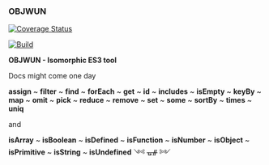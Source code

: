 ### OBJWUN

[![Coverage Status](https://coveralls.io/repos/github/fedeghe/objwun/badge.svg?branch=master)](https://coveralls.io/github/fedeghe/objwun?branch=master)

[![Build](https://travis-ci.org/fedeghe/objwun.svg?branch=master)](https://travis-ci.org/github/fedeghe/objwun?branch=master)


**OBJWUN - Isomorphic ES3 tool**

Docs might come one day  

**assign** ~ **filter** ~ **find** ~ **forEach** ~ **get** ~ **id** ~ **includes** ~ **isEmpty** ~ **keyBy** ~ **map** ~ **omit** ~ **pick** ~ **reduce** ~ **remove** ~ **set** ~ **some** ~ **sortBy** ~ **times** ~ **uniq**

 and  

**isArray** ~ **isBoolean** ~ **isDefined** ~ **isFunction** ~ **isNumber** ~ **isObject** ~ **isPrimitive** ~ **isString** ~ **isUndefined**
༺ ᚗᚌ ༻
